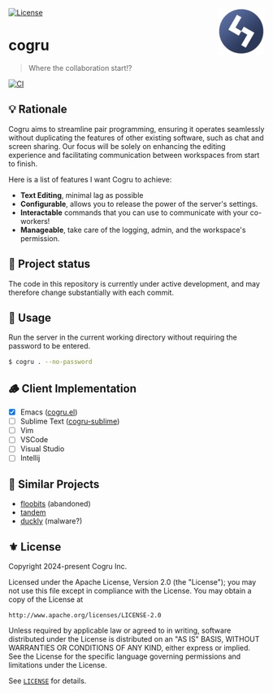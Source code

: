 [![License](https://img.shields.io/badge/License-Apache_2.0-green.svg)](https://opensource.org/licenses/Apache-2.0)
<a href="#"><img align="right" src="./etc/logo.png" width="18%"></a>
# cogru
> Where the collaboration start!?

[![CI](https://github.com/Cogru/cogru/actions/workflows/test.yml/badge.svg)](https://github.com/Cogru/cogru/actions/workflows/test.yml)

## 💡 Rationale

Cogru aims to streamline pair programming, ensuring it operates seamlessly
without duplicating the features of other existing software, such as chat and
screen sharing. Our focus will be solely on enhancing the editing experience
and facilitating communication between workspaces from start to finish.

Here is a list of features I want Cogru to achieve:

- **Text Editing**, minimal lag as possible
- **Configurable**, allows you to release the power of the server's settings.
- **Interactable** commands that you can use to communicate with your co-workers!
- **Manageable**, take care of the logging, admin, and the workspace's permission.

## 🚧 Project status

The code in this repository is currently under active development, and may
therefore change substantially with each commit.

## 🔧 Usage

Run the server in the current working directory without requiring the password
to be entered.

```sh
$ cogru . --no-password
```

## 🪵 Client Implementation

- [x] Emacs ([cogru.el][])
- [ ] Sublime Text ([cogru-sublime][])
- [ ] Vim
- [ ] VSCode
- [ ] Visual Studio
- [ ] Intellij

## 📁 Similar Projects

- [floobits][] (abandoned)
- [tandem][]
- [duckly][] (malware?)

## ⚜ License

Copyright 2024-present Cogru Inc.

Licensed under the Apache License, Version 2.0 (the "License");
you may not use this file except in compliance with the License.
You may obtain a copy of the License at

    http://www.apache.org/licenses/LICENSE-2.0

Unless required by applicable law or agreed to in writing, software
distributed under the License is distributed on an "AS IS" BASIS,
WITHOUT WARRANTIES OR CONDITIONS OF ANY KIND, either express or implied.
See the License for the specific language governing permissions and
limitations under the License.

See [`LICENSE`](./LICENSE) for details.


<!-- Links -->

[cogru.el]: https://github.com/Cogru/cogru.el
[cogru-sublime]: https://github.com/Cogru/cogru-sublime

[floobits]: https://floobits.com/
[tandem]: https://github.com/typeintandem/tandem
[duckly]: https://duckly.com/
